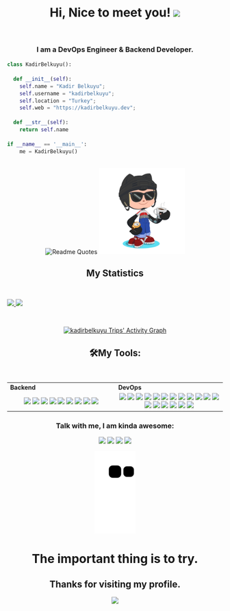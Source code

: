 <h1 align="center">
Hi, Nice to meet you!
  <img src="https://media.giphy.com/media/hvRJCLFzcasrR4ia7z/giphy.gif" width="30"></h1>
<br/>

<h3 align="center">
  I am a DevOps Engineer & Backend Developer.
</h3>

[//]: # ([![Typing SVG]&#40;https://readme-typing-svg.herokuapp.com?font=&size=30&color=7B7C80&center=true&vCenter=true&lines=Welcome+to+my+profile+;I'm+a+DevOps+Engineer&#41;]&#40;https://git.io/typing-svg&#41;)


```python
class KadirBelkuyu():
    
  def __init__(self):
    self.name = "Kadir Belkuyu";
    self.username = "kadirbelkuyu";
    self.location = "Turkey";
    self.web = "https://kadirbelkuyu.dev";
  
  def __str__(self):
    return self.name

if __name__ == '__main__':
    me = KadirBelkuyu()
```

<br>

<div align="center">
  <img width="auto" height="200" src="https://quotes-github-readme.vercel.app/api?type=horizontal&theme=dracula" alt="Readme Quotes"/>
  <img width="auto" height="200" src="https://raw.githubusercontent.com/AhmedFathyDev/AhmedFathyDev/main/GitHub.png" alt="GitHub Octocat Drinking a Cup of Coffee"
</div> 


[//]: <div align=center>
[//]:        <img src="https://raw.githubusercontent.com/AhmedFathyDev/AhmedFathyDev/main/GitHub.png" alt="GitHub Octocat Drinking a Cup of Coffee"  [//]:height="200">
[//]:    </div>

[//]: <br>





## My Statistics

<br/>
<p align="left">
  <a href="https://github.com/kadirbelkuyu">
  <img width="49.5%" src="https://github-readme-stats.vercel.app/api?username=kadirbelkuyu&show_icons=true&theme=gruvbox&hide_border=true" />
    <img width="49.5%" src="https://github-readme-streak-stats.herokuapp.com/?user=kadirbelkuyu&theme=gruvbox&hide_border=true" />
  </a>
</p>
<br>



[![kadirbelkuyu Trips' Activity Graph](https://activity-graph.herokuapp.com/graph?username=kadirbelkuyu&custom_title=kadirbelkuyu%20Trips's%20Contribution%20Graph&theme=gruvbox&bg_color=282828&hide_border=true&line=d1a01f&point=c58545)](https://github.com/kadirbelkuyu)

## 🛠My Tools:
<br>
<div align="center" style="witdh:100%"> 
  <table>
    <tr>
      <td valign="center" width="100px"><b>Backend<b></td>
      <td valign="center" width="100px"><b>DevOps<b></td>
    </tr>
    <tr>
      <td valign="center" align="center" width="300px">
        <img src="https://img.shields.io/badge/Java-blue" /> 
        <img src="https://img.shields.io/badge/Spring Boot-blue" /> 
        <img src="https://img.shields.io/badge/Python-blue" />        
        <img src="https://img.shields.io/badge/.Net-blue" /> 
        <img src="https://img.shields.io/badge/Flask-blue" /> 
        <img src="https://img.shields.io/badge/PHP-blue" /> 
        <img src="https://img.shields.io/badge/Laravel-blue" /> 
        <img src="https://img.shields.io/badge/Node.js-blue" /> 
        <img src="https://img.shields.io/badge/Express-blue" /> 
      </td>
      <td valign="center" align="center" width="300px">
        <img src="https://img.shields.io/badge/AWS-blue" /> 
        <img src="https://img.shields.io/badge/CI/CD-blue" /> 
        <img src="https://img.shields.io/badge/Docker-blue" /> 
        <img src="https://img.shields.io/badge/Kubernetes-blue" /> 
        <img src="https://img.shields.io/badge/Ansible-blue" /> 
        <img src="https://img.shields.io/badge/Jenkisn-blue" /> 
        <img src="https://img.shields.io/badge/NoSQL-blue" /> 
        <img src="https://img.shields.io/badge/MongoDB-blue" /> 
        <img src="https://img.shields.io/badge/PostgreSQL-blue" />
        <img src="https://img.shields.io/badge/git-blue" />
         <img src="https://img.shields.io/badge/Nginx-blue" />
         <img src="https://img.shields.io/badge/Terraform-blue" />
         <img src="https://img.shields.io/badge/Nagios-blue" />
         <img src="https://img.shields.io/badge/Selenium-blue" />
         <img src="https://img.shields.io/badge/Splunk-blue" />
         <img src="https://img.shields.io/badge/AzureDevOps-blue" />
         <img src="https://img.shields.io/badge/Gitlab CI/CD-blue" />
         <img src="https://img.shields.io/badge/Travis CI-blue" />
      </td>
    </tr>
  </table>
</div>


### Talk with me, I am kinda awesome:
<p float="left">
<a href="mailto:kadirbelkuyu@gmail.com"><img src="https://img.shields.io/badge/Gmail-D14836?style=for-the-badge&logo=gmail&logoColor=white" /></a>
<a href="https://www.linkedin.com/in/kadirbelkuyu/"><img src="https://img.shields.io/badge/LinkedIn-0077B5?style=for-the-badge&logo=linkedin&logoColor=white" /></a>
<a href="https://www.kaggle.com/kadirbelkuyu"><img src="https://img.shields.io/badge/Kaggle-20BEFF?style=for-the-badge&logo=Kaggle&logoColor=gray" /></a>
<a href="https://kadirbelkuyu.medium.com/"><img src="https://img.shields.io/badge/Medium-12100E?style=for-the-badge&logo=medium&logoColor=white" /></a>
</p>



</p>


<img alt="github contribution snake animation" src="https://github.com/kadirbelkuyu/kadirbelkuyu/blob/output/github-contribution-grid-snake.svg">

<h1 align="center">The important thing is to try.</h1>
  <h2 align="center"> Thanks for visiting my profile. </h2>
<p align="center">

<img src="https://capsule-render.vercel.app/api?type=waving&color=gradient&height=65&section=footer"/>
</p>
